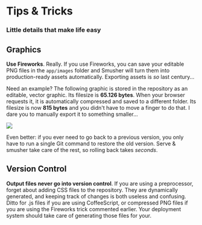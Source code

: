# Tips & Tricks
### Little details that make life easy


## Graphics

**Use Fireworks**. Really. If you use Fireworks, you can save your editable PNG files in the ``app/images`` folder and Smusher will turn them into production-ready assets automatically. Exporting assets is *so* last century...

Need an example? The following graphic is stored in the repository as an editable, vector graphic. Its filesize is **65.126 bytes**. When your browser requests it, it is automatically compressed and saved to a different folder. Its filesize is now **815 bytes** and you didn't have to move a finger to do that. I dare you to manually export it to something smaller...

![](/images/icon-thumbs-up.png)

Even better: if you ever need to go back to a previous version, you only have to run a single Git command to restore the old version. Serve & smusher take care of the rest, so rolling back takes *seconds*.

## Version Control

**Output files never go into version control**. If you are using a preprocessor, forget about adding CSS files to the repository. They are dynamically generated, and keeping track of changes is both useless and confusing. Ditto for .js files if you are using CoffeeScript, or compressed PNG files if you are using the Fireworks trick commented earlier. Your deployment system should take care of generating those files for your.
